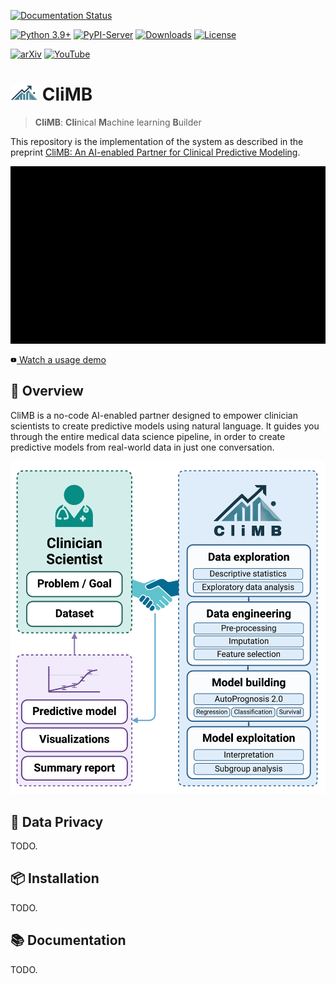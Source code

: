 [![Documentation Status](https://readthedocs.org/projects/climb-ai/badge/?version=latest)](https://climb-ai.readthedocs.io/en/latest/?badge=latest)

[![Python 3.9+](https://img.shields.io/badge/python-3.9+-blue.svg)](https://www.python.org/downloads/release/python-370/)
[![PyPI-Server](https://img.shields.io/pypi/v/climb-ai?color=blue)](https://pypi.org/project/climb-ai/)
[![Downloads](https://static.pepy.tech/badge/climb-ai)](https://pepy.tech/project/climb-ai)
[![License](https://img.shields.io/badge/License-Apache_2.0-blue.svg)](./LICENSE.txt)

[![arXiv](https://img.shields.io/badge/arXiv-2301.12260-b31b1b.svg)](http://arxiv.org/abs/2410.03736)
[![YouTube](https://img.shields.io/badge/YouTube-%23FF0000.svg?logo=YouTube&logoColor=white)](https://www.youtube.com/watch?v=76XuR0K3F5Y)


# <img src="docs/assets/climb-logo-no-text.png" height=25> CliMB

> **CliMB**: **Cli**nical **M**achine learning **B**uilder

This repository is the implementation of the system as described in the preprint [CliMB: An AI-enabled Partner for Clinical Predictive Modeling](http://arxiv.org/abs/2410.03736).

[![Demo Video](docs/assets/video-demo.gif)](https://www.youtube.com/watch?v=76XuR0K3F5Y)

[<img src="docs/assets/play.png" height=10> Watch a usage demo]((https://www.youtube.com/watch?v=76XuR0K3F5Y))



## 🏥 Overview
CliMB is a no-code AI-enabled partner designed to empower clinician scientists to create predictive models using natural language. It guides you through the entire medical data science pipeline, in order to create predictive models from real-world data in just one conversation.

<img src="docs/assets/climb-fig-main.png" alt="CliMB Conceptual Figure">



## 🔏 Data Privacy
TODO.


## 📦 Installation
TODO.


## 📚 Documentation
TODO.
